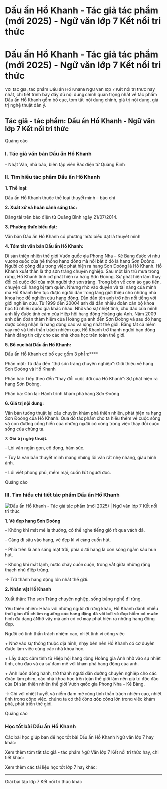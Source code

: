 # Dấu ấn Hồ Khanh - Tác giả tác phẩm (mới 2025) - Ngữ văn lớp 7 Kết nối tri thức

# Dấu ấn Hồ Khanh - Tác giả tác phẩm (mới 2025) - Ngữ văn lớp 7 Kết nối tri thức

Với tác giả, tác phẩm Dấu ấn Hồ Khanh Ngữ văn lớp 7 Kết nối tri thức hay nhất, chi tiết trình bày đầy đủ nội dung chính quan trọng nhất về tác phẩm Dấu ấn Hồ Khanh gồm bố cục, tóm tắt, nội dung chính, giá trị nội dung, giá trị nghệ thuật dàn ý.

## Tác giả - tác phẩm: Dấu ấn Hồ Khanh - Ngữ văn lớp 7 Kết nối tri thức

Quảng cáo

### **I. Tác giả văn bản Dấu ấn Hồ Khanh**

\- Nhật Văn, nhà báo, biên tập viên Báo điện tử Quảng Bình

### **II. Tìm hiểu tác phẩm Dấu ấn Hồ Khanh**

**1\. Thể loại:**

Dấu ấn Hồ Khanh thuộc thể loại thuyết minh – báo chí

**2\. Xuất xứ và hoàn cảnh sáng tác:**

Đăng tải trên báo điện tử Quảng Bình ngày 21/07/2014.

**3\. Phương thức biểu đạt:**

Văn bản Dấu ấn Hồ Khanh có phương thức biểu đạt là thuyết minh

**4\. Tóm tắt văn bản Dấu ấn Hồ Khanh:**

Di sản thiên nhiên thế giới Vườn quốc gia Phong Nha – Kẻ Bàng được ví như vương quốc của hệ thống hang động mà nổi bật ở đó là hang Sơn Đoòng. Người có công đầu trong việc phát hiện ra hang Sơn Đoòng là Hồ Khanh. Hồ Khanh xuất thân là thợ sơn tràng chuyên nghiệp. Sau một lần trú mưa trong rừng, Hồ Khanh tình cờ phát hiện ra hang Sơn Đoòng. Sự phát hiện làm thay đổi cả cuộc đời của một người thợ sơn tràng. Trong bộn về cơm áo gạo tiền, chuyện cái hang bị tạm quên. Nhưng nhờ vào duyên và tài năng của mình mà Hồ Khanh liên tục được người dân trong làng giới thiệu cho những nhà khoa học để nghiên cứu hang động. Dần dần tên anh trở nên nổi tiếng với giới nghiên cứu. Từ 1999 đến 20004 anh đã dẫn nhiều đoàn cán bộ khoa học từ nhiều quốc gia khác nhau. Nhờ vào sự nhiệt tình, chu đáo của mình anh lấy được tình cảm của Hiệp hội hang động Hoàng gia Anh. Năm 2009 anh dẫn đoàn thám hiểm của Hoàng gia anh đến Sơn Đoòng và sau đó hang được công nhận là hang động cao và rộng nhất thế giới. Bằng tất cả niềm say mê và tinh thần trách nhiệm cao, Hồ Khanh trở thành người bạn đồng hành đáng tin cậy cho các nhà khoa học trên toàn thế giới.

**5\. Bố cục bài Dấu ấn Hồ Khanh:**

Dấu ấn Hồ Khanh có bố cục gồm 3 phần:****

Phần một: Từ đầu đến “thợ sơn tràng chuyên nghiệp”: Giới thiệu về hang Sơn Đoòng và Hồ Khanh

Phần hai: Tiếp theo đến “thay đổi cuộc đời của Hồ Khanh”: Sự phát hiện ra hang Sơn Đoòng.

Phần ba: Còn lại: Hành trình khám phá hang Sơn Đoòng

**6\. Giá trị nội dung:**

Văn bản tường thuật lại câu chuyện khám phá thiên nhiên, phát hiện ra hang Sơn Đoòng của Hồ Khanh. Qua đó tác phẩm cho ta hiểu thêm về cuộc sống và con đường cống hiến của những người có công trong việc thay đổi cuộc sống của chúng ta.

**7\. Giá trị nghệ thuật:**

\- Lời văn ngắn gọn, cô đọng, hàm súc.

\- Tuy là văn bản thuyết minh mang nhưng lời văn rất nhẹ nhàng, giàu hình ảnh.

\- Lối viết phong phú, mềm mại, cuốn hút người đọc.

Quảng cáo

### **III. Tìm hiểu chi tiết tác phẩm Dấu ấn Hồ Khanh**

![Dấu ấn Hồ Khanh - Tác giả tác phẩm \(mới 2025\) | Ngữ văn lớp 7 Kết nối tri thức](https://vietjack.com/soan-van-lop-7-kn/images/tac-gia-tac-pham-dau-an-ho-khanh.PNG)

**1\. Vẻ đẹp hang Sơn Đoòng**

\- Không khí mát mẻ lạ thường, có thể nghe tiếng gió rít qua vách đá.

\- Càng đi sâu vào hang, vẻ đẹp kì vĩ càng cuốn hút.

\- Phía trên là ánh sáng mặt trời, phía dưới hang là con sông ngầm sâu hun hút.

\- Không khí mát lạnh, nước chảy cuồn cuộn, trong vắt giữa những rặng thạch nhũ điệp trùng. 

→ Trở thành hang động lớn nhất thế giới.

**2\. Nhân vật Hồ Khanh**

Xuất thân: Thợ sơn Tràng chuyên nghiệp, sống bằng nghề đi rừng.

Yêu thiên nhiên: Hhác với những người đi rừng khác, Hồ Khanh dành nhiều thời gian để chiêm ngưỡng các hang động đá vôi bởi vẻ đẹp hiếm có muôn hình đủ dạng àNhờ vậy mà anh có cơ may phát hiện ra những hang động đẹp.

Người có tinh thần trách nhiệm cao, nhiệt tình vì công việc

\+ Nhờ vào sự thông thuộc địa hình, nhạy bén nên Hồ Khanh có cơ duyên được làm việc cùng các nhà khoa học.

\+ Lấy được cảm tình từ Hiệp hội hang động Hoàng gia Anh nhờ vào sự nhiệt tình, chu đáo và cả sự đam mê với khám phá hang động của anh.

\+ Anh luôn đồng hành, trở thành người dẫn đường chuyên nghiệp cho các đoàn làm phim, các nhà khoa học trên toàn thế giới làm nên giá trị độc đáo của Di sản thiên nhiên thế giới Vườn quốc gia Phong Nha – Kẻ Bàng.

→ Chỉ với nhiệt huyết và niềm đam mê cùng tinh thần trách nhiệm cao, nhiệt tình trong công việc, chúng ta có thể đóng góp công lớn trong việc khám phá, phát triển thế giới.

Quảng cáo

### **Học tốt bài Dấu ấn Hồ Khanh**

Các bài học giúp bạn để học tốt bài Dấu ấn Hồ Khanh Ngữ văn lớp 7 hay khác:

Xem thêm tóm tắt tác giả - tác phẩm Ngữ Văn lớp 7 Kết nối tri thức hay, chi tiết khác:

Xem thêm các tài liệu học tốt lớp 7 hay khác:

* * *

Giải bài tập lớp 7 Kết nối tri thức khác
